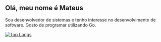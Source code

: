 ## Olá, meu nome é Mateus
Sou desenvolvedor de sistemas e tenho interesse no desenvolvimento de software. Gosto de programar utilizando Go.


[![Top Langs](https://github-readme-stats.vercel.app/api/top-langs/?username=mateuscavalcant&layout=compact&hide=html,css)](https://github.com/anuraghazra/github-readme-stats)


